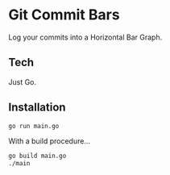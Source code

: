 # Git Commit Bars

Log your commits into a Horizontal Bar Graph.

## Tech

Just Go.

## Installation

```sh
go run main.go
```

With a build procedure...

```sh
go build main.go
./main
```
